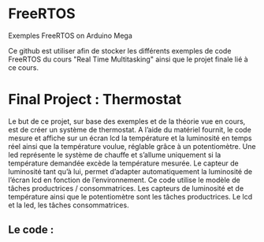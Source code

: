 # FreeRTOS
Exemples FreeRTOS on Arduino Mega

Ce github est utiliser afin de stocker les différents exemples de code FreeRTOS du cours "Real Time Multitasking" ainsi que le projet finale lié à ce cours.

# Final Project : Thermostat

Le but de ce projet, sur base des exemples et de la théorie vue en cours, est de créer un système de thermostat. 
A l’aide du matériel fournit, le code mesure et affiche sur un écran lcd la température et la luminosité en temps réel ainsi que la température voulue,
réglable grâce à un potentiomètre. Une led représente le système de chauffe et s’allume uniquement si la température demandée excède la température mesurée. 
Le capteur de luminosité tant qu’à lui, permet d’adapter automatiquement la luminosité de l’écran lcd en fonction de l’environnement. 
Ce code utilise le modèle de tâches productrices / consommatrices. Les capteurs de luminosité et de température ainsi que le potentiomètre sont les tâches productrices. 
Le lcd et la led, les tâches consommatrices. 

## Le code :
